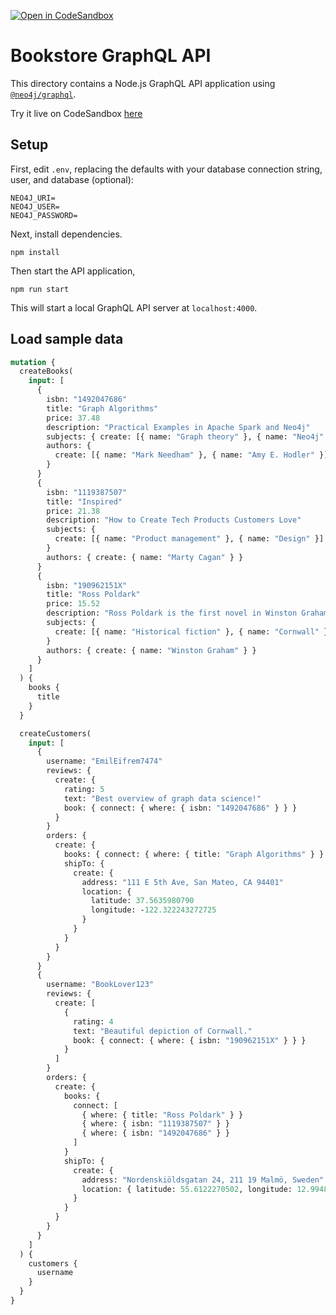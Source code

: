 [![Open in CodeSandbox](https://img.shields.io/badge/Open%20in-CodeSandbox-blue?style=flat-square&logo=codesandbox)](https://codesandbox.io/s/github/neo4j-contrib/training-v3/modules/graphql-apis/supplemental/code/02-graphql-apis-overview-of-neo4j-graphql/end?file=/schema.graphql)

# Bookstore GraphQL API

This directory contains a Node.js GraphQL API application using [`@neo4j/graphql`](https://www.npmjs.com/package/@neo4j/graphql).

Try it live on CodeSandbox [here](https://codesandbox.io/s/github/neo4j-contrib/training-v3/modules/graphql-apis/supplemental/code/02-graphql-apis-overview-of-neo4j-graphql?file=/schema.graphql)

## Setup

First, edit `.env`, replacing the defaults with your database connection string, user, and database (optional):

```
NEO4J_URI=
NEO4J_USER=
NEO4J_PASSWORD=
```

Next, install dependencies.

```
npm install
```

Then start the API application,

```
npm run start
```

This will start a local GraphQL API server at `localhost:4000`.

## Load sample data

```GraphQL
mutation {
  createBooks(
    input: [
      {
        isbn: "1492047686"
        title: "Graph Algorithms"
        price: 37.48
        description: "Practical Examples in Apache Spark and Neo4j"
        subjects: { create: [{ name: "Graph theory" }, { name: "Neo4j" }] }
        authors: {
          create: [{ name: "Mark Needham" }, { name: "Amy E. Hodler" }]
        }
      }
      {
        isbn: "1119387507"
        title: "Inspired"
        price: 21.38
        description: "How to Create Tech Products Customers Love"
        subjects: {
          create: [{ name: "Product management" }, { name: "Design" }]
        }
        authors: { create: { name: "Marty Cagan" } }
      }
      {
        isbn: "190962151X"
        title: "Ross Poldark"
        price: 15.52
        description: "Ross Poldark is the first novel in Winston Graham's sweeping saga of Cornish life in the eighteenth century."
        subjects: {
          create: [{ name: "Historical fiction" }, { name: "Cornwall" }]
        }
        authors: { create: { name: "Winston Graham" } }
      }
    ]
  ) {
    books {
      title
    }
  }

  createCustomers(
    input: [
      {
        username: "EmilEifrem7474"
        reviews: {
          create: {
            rating: 5
            text: "Best overview of graph data science!"
            book: { connect: { where: { isbn: "1492047686" } } }
          }
        }
        orders: {
          create: {
            books: { connect: { where: { title: "Graph Algorithms" } } }
            shipTo: {
              create: {
                address: "111 E 5th Ave, San Mateo, CA 94401"
                location: {
                  latitude: 37.5635980790
                  longitude: -122.322243272725
                }
              }
            }
          }
        }
      }
      {
        username: "BookLover123"
        reviews: {
          create: [
            {
              rating: 4
              text: "Beautiful depiction of Cornwall."
              book: { connect: { where: { isbn: "190962151X" } } }
            }
          ]
        }
        orders: {
          create: {
            books: {
              connect: [
                { where: { title: "Ross Poldark" } }
                { where: { isbn: "1119387507" } }
                { where: { isbn: "1492047686" } }
              ]
            }
            shipTo: {
              create: {
                address: "Nordenskiöldsgatan 24, 211 19 Malmö, Sweden"
                location: { latitude: 55.6122270502, longitude: 12.99481772774 }
              }
            }
          }
        }
      }
    ]
  ) {
    customers {
      username
    }
  }
}
```
